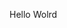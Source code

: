 Hello Wolrd








































































































































































































































































































































































































































































































































































































































































































































































































































































































































































































































































































































































































































































































































































































































































































































































































































































































































































































































































































































































































































































































































































































































































































































































































































































































































































































































































































































































































































































































































































































































































































































































































































































































































































































































































































































































































































































































































































































































































































































































































































































































































































